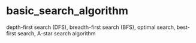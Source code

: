# basic_search_algorithm
depth-first search (DFS), breadth-first search (BFS), optimal search, best-first search, A-star search algorithm
